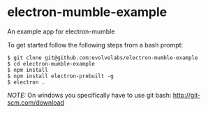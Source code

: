 # electron-mumble-example
An example app for electron-mumble

To get started follow the following steps from a bash prompt:

```
$ git clone git@github.com:evolvelabs/electron-mumble-example
$ cd electron-mumble-example
$ npm install
$ npm install electron-prebuilt -g
$ electron .
```

*NOTE:* On windows you specifically have to use git bash: http://git-scm.com/download
